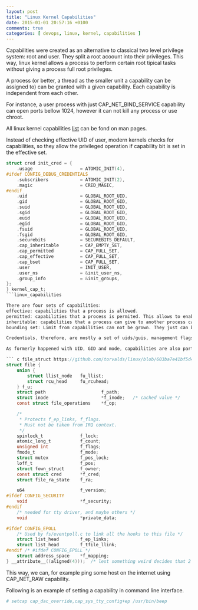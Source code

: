 ```yaml
---
layout: post
title: "Linux Kernel Capabilities"
date: 2015-01-01 20:57:16 +0100
comments: true
categories: [ devops, linux, kernel, capabilities ] 
---
```


Capabilities were created as an alternative to classical two level privilege system: root and user. They split a root acoount into their privileges. This way, linux kernel allows a process to perform certain root tipical tasks without giving a process full root privileges.

A process (or better, a thread as the smaller unit a capability can be assigned to) can be granted with a given capability. Each capability is independent from each other.

For instance, a user process with just CAP_NET_BIND_SERVICE capability can open ports bellow 1024, however it can not kill any process or use chroot.

All linux kernel capabilities [list](http://linux.die.net/man/7/capabilities) can be fond on man pages.

Instead of checking effective UID of user, modern kernels checks for capabilities, so they allow the privileged operation if capability bit is set in the effective set.

``` c init_process_privileges https://github.com/torvalds/linux/blob/9a3c4145af32125c5ee39c0272662b47307a8323/kernel/cred.c
struct cred init_cred = {
	.usage                  = ATOMIC_INIT(4),
#ifdef CONFIG_DEBUG_CREDENTIALS
	.subscribers            = ATOMIC_INIT(2),
	.magic                  = CRED_MAGIC,
#endif
	.uid                    = GLOBAL_ROOT_UID,
	.gid                    = GLOBAL_ROOT_GID,
	.suid                   = GLOBAL_ROOT_UID,
	.sgid                   = GLOBAL_ROOT_GID,
	.euid                   = GLOBAL_ROOT_UID,
	.egid                   = GLOBAL_ROOT_GID,
	.fsuid                  = GLOBAL_ROOT_UID,
	.fsgid                  = GLOBAL_ROOT_GID,
	.securebits             = SECUREBITS_DEFAULT,
	.cap_inheritable        = CAP_EMPTY_SET,
	.cap_permitted          = CAP_FULL_SET,
	.cap_effective          = CAP_FULL_SET,
	.cap_bset               = CAP_FULL_SET,
	.user                   = INIT_USER,
	.user_ns                = &init_user_ns,
	.group_info             = &init_groups,
};
} kernel_cap_t;
```linux_capabilities

There are four sets of capabilities:
effective: capabilities that a process is allowed.
permitted: capabilities that a process is permited. This allows to enable, disable or drop capabilities.
inheritable: capabilities that a process can give to another process called, for instance, by calling exec() system call.
bounding set: Limit from capabilities can not be grown. They just can be dropped. 

Credentials, therefore, are mostly a set of uids/guis, management flags, capabilities, namaspaces and cgroups.

As formerly happened with UID, GID and mode, capabilities are also part of VFS. They are called File Capabilities. They are store in f_cred struct.

``` c file_struct https://github.com/torvalds/linux/blob/603ba7e41bf5d405aba22294af5d075d8898176d/include/linux/fs.h
struct file {
	union {
		struct llist_node	fu_llist;
		struct rcu_head 	fu_rcuhead;
	} f_u;
	struct path                     f_path;
	struct inode                    *f_inode;	/* cached value */
	const struct file_operations	*f_op;

	/*
	 * Protects f_ep_links, f_flags.
	 * Must not be taken from IRQ context.
	 */
	spinlock_t              f_lock;
	atomic_long_t           f_count;
	unsigned int            f_flags;
	fmode_t                 f_mode;
	struct mutex            f_pos_lock;
	loff_t                  f_pos;
	struct fown_struct      f_owner;
	const struct cred       *f_cred;
	struct file_ra_state    f_ra;

	u64                     f_version;
#ifdef CONFIG_SECURITY
	void                    *f_security;
#endif
	/* needed for tty driver, and maybe others */
	void                    *private_data;

#ifdef CONFIG_EPOLL
	/* Used by fs/eventpoll.c to link all the hooks to this file */
	struct list_head        f_ep_links;
	struct list_head        f_tfile_llink;
#endif /* #ifdef CONFIG_EPOLL */
	struct address_space    *f_mapping;
} __attribute__((aligned(4)));	/* lest something weird decides that 2 is OK */
```

This way, we can, for example ping some host on the internet using CAP_NET_RAW capability.

Following is an example of setting a capability in command line interface.

``` sh setting_beep_capabilities
# setcap cap_dac_override,cap_sys_tty_config+ep /usr/bin/beep
``` 


